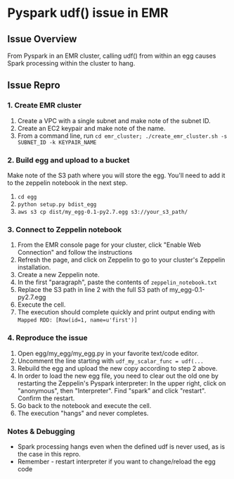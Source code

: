 # Pyspark udf() issue in EMR
## Issue Overview

From Pyspark in an EMR cluster, calling udf() from within an egg causes Spark processing within the cluster to hang.

## Issue Repro

### 1. Create EMR cluster
1. Create a VPC with a single subnet and make note of the subnet ID.
1. Create an EC2 keypair and make note of the name.
1. From a command line, run ```cd emr_cluster; ./create_emr_cluster.sh -s SUBNET_ID -k KEYPAIR_NAME```

### 2. Build egg and upload to a bucket
Make note of the S3 path where you will store the egg. You'll need to add it to the zeppelin notebook in the next step.

1. ```cd egg```
1. ```python setup.py bdist_egg ```
1. ```aws s3 cp dist/my_egg-0.1-py2.7.egg s3://your_s3_path/```

### 3. Connect to Zeppelin notebook
1. From the EMR console page for your cluster, click "Enable Web Connection" and follow the instructions
1. Refresh the page, and click on Zeppelin to go to your cluster's Zeppelin installation.
1. Create a new Zeppelin note.
1. In the first "paragraph", paste the contents of ```zeppelin_notebook.txt```
1. Replace the S3 path in line 2 with the full S3 path of my_egg-0.1-py2.7.egg
1. Execute the cell.
1. The execution should complete quickly and print output ending with ```Mapped RDD: [Row(id=1, name=u'first')]```

### 4. Reproduce the issue
1. Open egg/my_egg/my_egg.py in your favorite text/code editor.
1. Uncomment the line starting with ```udf_my_scalar_func = udf(...```
1. Rebuild the egg and upload the new copy according to step 2 above.
1. In order to load the new egg file, you need to clear out the old one by restarting the Zeppelin's Pyspark interpreter: In the upper right, click on "anonymous", then "Interpreter". Find "spark" and click "restart". Confirm the restart.
1. Go back to the notebook and execute the cell.
1. The execution "hangs" and never completes.

### Notes & Debugging
* Spark processing hangs even when the defined udf is never used, as is the case in this repro.
* Remember - restart interpreter if you want to change/reload the egg code

